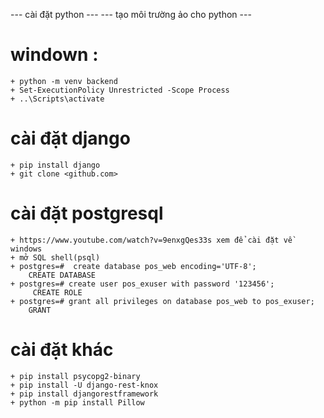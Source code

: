 --- cài đặt python ---
--- tạo môi trường ảo cho python ---
# windown : 
    + python -m venv backend
    + Set-ExecutionPolicy Unrestricted -Scope Process
    + ..\Scripts\activate
# cài đặt django 
    + pip install django
    + git clone <github.com>
# cài đặt postgresql 
    + https://www.youtube.com/watch?v=9enxgQes33s xem để cài đặt về windows
    + mở SQL shell(psql)
    + postgres=#  create database pos_web encoding='UTF-8';
        CREATE DATABASE
    + postgres=# create user pos_exuser with password '123456';
         CREATE ROLE 
    + postgres=# grant all privileges on database pos_web to pos_exuser;
        GRANT
# cài đặt khác 
    + pip install psycopg2-binary
    + pip install -U django-rest-knox  
    + pip install djangorestframework
    + python -m pip install Pillow
